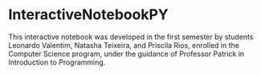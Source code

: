 # InteractiveNotebookPY
This interactive notebook was developed in the first semester by students Leonardo Valentim, Natasha Teixeira, and Priscila Rios, enrolled in the Computer Science program, under the guidance of Professor Patrick in Introduction to Programming.
